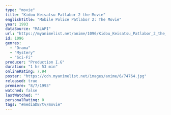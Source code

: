 ```yaml
---
type: "movie"
title: "Kidou Keisatsu Patlabor 2 the Movie"
englishTitle: "Mobile Police Patlabor 2: The Movie"
year: 1993
dataSource: "MALAPI"
url: "https://myanimelist.net/anime/1096/Kidou_Keisatsu_Patlabor_2_the_Movie"
id: 1096
genres: 
  - "Drama"
  - "Mystery"
  - "Sci-Fi"
producer: "Production I.G"
duration: "1 hr 53 min"
onlineRating: 7.94
poster: "https://cdn.myanimelist.net/images/anime/6/74764.jpg"
released: true
premiere: "8/7/1993"
watched: false
lastWatched: ""
personalRating: 0
tags: "#mediaDB/tv/movie"
---
```

